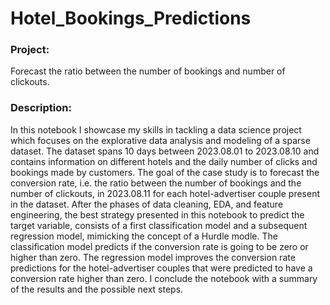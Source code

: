 # Hotel_Bookings_Predictions

### Project: 
Forecast the ratio between the number of bookings and number of clickouts.

### Description: 
In this notebook I showcase my skills in tackling a data science project which focuses on the explorative data analysis and modeling of a sparse dataset.
The dataset spans 10 days between 2023.08.01 to 2023.08.10 and contains information on different hotels and the daily number of clicks and bookings made by customers.
The goal of the case study is to forecast the conversion rate, i.e. the ratio between the number of bookings and the number of clickouts, in 2023.08.11 for each hotel-advertiser couple present in the dataset. 
After the phases of data cleaning, EDA, and feature engineering, the best strategy presented in this notebook to predict the target variable, consists of a first classification model and a subsequent regression model, mimicking the concept of a Hurdle modle. 
The classification model predicts if the conversion rate is going to be zero or higher than zero. The regression model improves the conversion rate predictions for the hotel-advertiser couples that were predicted to have a conversion rate higher than zero.
I conclude the notebook with a summary of the results and the possible next steps.

